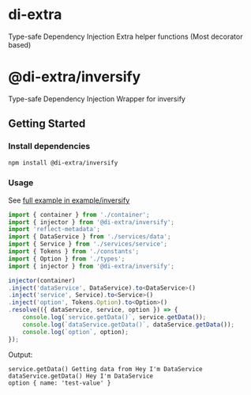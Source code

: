 # di-extra

Type-safe Dependency Injection Extra helper functions (Most decorator based)

# @di-extra/inversify

Type-safe Dependency Injection Wrapper for inversify

## Getting Started

### Install dependencies

```bash
npm install @di-extra/inversify
```

### Usage

See [full example in example/inversify](https://github.com/thaitype/di-extra/tree/main/examples/inversify)

```typescript
import { container } from './container';
import { injector } from '@di-extra/inversify';
import 'reflect-metadata';
import { DataService } from './services/data';
import { Service } from './services/service';
import { Tokens } from './constants';
import { Option } from './types';
import { injector } from '@di-extra/inversify';

injector(container)
.inject('dataService', DataService).to<DataService>()
.inject('service', Service).to<Service>()
.inject('option', Tokens.Option).to<Option>()
.resolve(({ dataService, service, option }) => {
    console.log(`service.getData()`, service.getData());
    console.log(`dataService.getData()`, dataService.getData());
    console.log(`option`, option);
});
```

Output:

```
service.getData() Getting data from Hey I'm DataService
dataService.getData() Hey I'm DataService
option { name: 'test-value' }
```